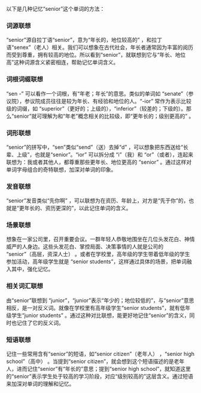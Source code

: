 以下是几种记忆“senior”这个单词的方法：

### 词源联想
“senior”源自拉丁语“senior”，意为“年长的，地位较高的” ，和拉丁语“senex”（老人）相关。我们可以想象在古代社会，年长者通常因为丰富的阅历而受到尊重，拥有较高的地位。所以看到“senior”，就联想到它与“年长、地位高”这种词源含义紧密相连，帮助记忆单词含义。

### 词根词缀联想
“sen -” 可以看作一个词根，有“年老；年长”的意思。类似的单词如 “senate”（参议院），参议院成员往往是较为年长、有经验和地位的人。“-ior” 常作为表示比较级的词缀，如 “superior”（更好的；上级的），“inferior”（较差的；下级的）。那么“senior”就可理解为和“年老”概念相关的比较级，即“更年长的；级别更高的” 。 

### 词形联想
“senior”的拼写中，“sen”类似“send”（送）去掉“d” ，可以想象把东西送给“长辈、上级”，也就是“senior”。“ior” 可以拆分成 “i”（我）和 “or”（或者），连起来联想为：我或者其他人，都尊重那些更年长、地位更高的 “senior” 。通过这样对单词字母组合的奇特联想，加深对单词的印象。 

### 发音联想
“senior”发音类似“先你啊” ，可以联想为在资历、年龄上，对方是“先于你”的，也就是“更年长的、资历更深的”，以此记住单词的含义。 

### 场景联想
想象在一家公司里，召开重要会议。一群年轻人恭敬地围坐在几位头发花白、神情威严的人身边。这些头发花白、掌控局面、决策事情的人就是公司的 “senior”（高层，资深人士） 。或者在学校里，高年级的学生带着低年级的学生参加活动，高年级学生就是 “senior students”，这样通过具体的场景，把单词融入其中，强化记忆。 

### 相关词汇联想
由“senior”联想到 “junior”，“junior”表示“年少的；地位较低的”，与“senior”意思相反，是一对反义词。就像在学校里有高年级学生“senior students”，就有低年级学生“junior students” 。通过这种对比联想，能更好地记住“senior”的含义，同时也记住了它的反义词。 

### 短语联想
记住一些常用含有“senior”的短语，如“senior citizen”（老年人） ，“senior high school”（高中） 。当提到“senior citizen”，就会想到这个短语描述的是老年人，进而记住“senior”有“年长的”意思；提到“senior high school”，就知道这里的“senior”表示学生处于较高的学习阶段，对应“级别较高的”这层含义。通过短语来加深对单词的理解和记忆。 